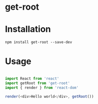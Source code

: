 get-root
=========

# Installation

```
npm install get-root --save-dev
```

# Usage

```javascript

import React from 'react'
import getRoot from 'get-root'
import { render } from 'react-dom'

render(<div>Hello world</div>, getRoot())

```
